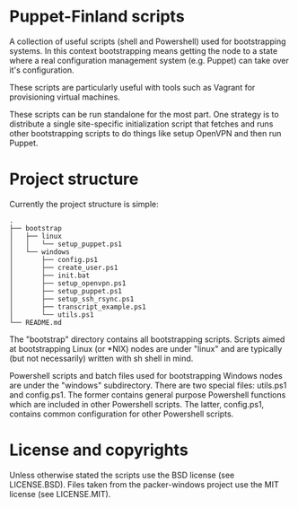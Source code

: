 # Puppet-Finland scripts

A collection of useful scripts (shell and Powershell) used for bootstrapping 
systems. In this context bootstrapping means getting the node to a state where a 
real configuration management system (e.g. Puppet) can take over it's 
configuration.

These scripts are particularly useful with tools such as Vagrant for 
provisioning virtual machines.

These scripts can be run standalone for the most part. One strategy is to 
distribute a single site-specific initialization script that fetches and runs 
other bootstrapping scripts to do things like setup OpenVPN and then run Puppet.

# Project structure

Currently the project structure is simple:

    .
    ├── bootstrap
    │   ├── linux
    │   │   └── setup_puppet.ps1
    │   └── windows
    │       ├── config.ps1
    │       ├── create_user.ps1
    │       ├── init.bat
    │       ├── setup_openvpn.ps1
    │       ├── setup_puppet.ps1
    │       ├── setup_ssh_rsync.ps1
    │       ├── transcript_example.ps1
    │       └── utils.ps1
    └── README.md

The "bootstrap" directory contains all bootstrapping scripts. Scripts aimed at 
bootstrapping Linux (or *NIX) nodes are under "linux" and are typically (but not 
necessarily) written with sh shell in mind.

Powershell scripts and batch files used for bootstrapping Windows nodes are 
under the "windows" subdirectory. There are two special files: utils.ps1 and 
config.ps1. The former contains general purpose Powershell functions which are 
included in other Powershell scripts. The latter, config.ps1, contains common 
configuration for other Powershell scripts.

# License and copyrights

Unless otherwise stated the scripts use the BSD license (see LICENSE.BSD). Files 
taken from the packer-windows project use the MIT license (see LICENSE.MIT).
